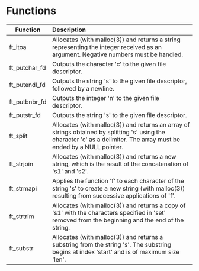 # Functions
| Function | Description |
  | ---- | :---- |
  |	ft_itoa	|	Allocates (with malloc(3)) and returns a string representing the integer received as an argument. Negative numbers must be handled.	|
  |	ft_putchar_fd	|	Outputs the character 'c' to the given file	descriptor.	|
  |	ft_putendl_fd	|	Outputs the string 's' to the given file descriptor, followed by a newline.	|
  |	ft_putbnbr_fd	|	Outputs the integer 'n' to the given file descriptor.	|
  |	ft_putstr_fd	|	Outputs the string 's' to the given file descriptor.	|
  |	ft_split	|	Allocates (with malloc(3)) and returns an array of strings obtained by splitting 's' using the character 'c' as a delimiter. The array must be ended by a NULL pointer.	|
  |	ft_strjoin	|	Allocates (with malloc(3)) and returns a new string, which is the result of the concatenation of 's1' and 's2'.	|
  |	ft_strmapi	|	Applies the function 'f' to each character of the string 's' to create a new string (with malloc(3)) resulting from successive applications of 'f'.	|
  |	ft_strtrim	|	Allocates (with malloc(3)) and returns a copy of 's1' with the characters specified in 'set' removed from the beginning and the end of the string.	|
  |	ft_substr	|	Allocates (with malloc(3)) and returns a substring from the string 's'. The substring begins at index 'start' and is of maximum size 'len'.	|